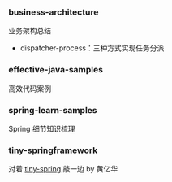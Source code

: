 ### business-architecture

业务架构总结

- dispatcher-process：三种方式实现任务分派

### effective-java-samples

高效代码案例

### spring-learn-samples

Spring 细节知识梳理

### tiny-springframework

对着 [tiny-spring](https://github.com/code4craft/tiny-spring) 敲一边 by 黄亿华
